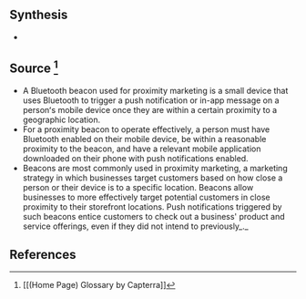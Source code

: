 ## Synthesis
- 
## Source [^1]
- A Bluetooth beacon used for proximity marketing is a small device that uses Bluetooth to trigger a push notification or in-app message on a personʻs mobile device once they are within a certain proximity to a geographic location.
- For a proximity beacon to operate effectively, a person must have Bluetooth enabled on their mobile device, be within a reasonable proximity to the beacon, and have a relevant mobile application downloaded on their phone with push notifications enabled.
- Beacons are most commonly used in proximity marketing, a marketing strategy in which businesses target customers based on how close a person or their device is to a specific location. Beacons allow businesses to more effectively target potential customers in close proximity to their storefront locations. Push notifications triggered by such beacons entice customers to check out a business' product and service offerings, even if they did not intend to previously_._
## References

[^1]: [[(Home Page) Glossary by Capterra]]